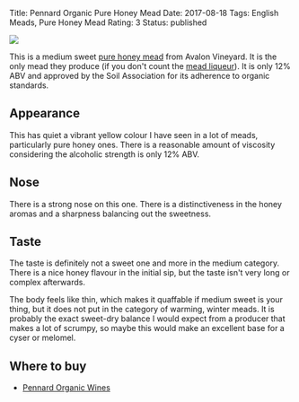 Title: Pennard Organic Pure Honey Mead
Date: 2017-08-18
Tags: English Meads, Pure Honey Mead
Rating: 3
Status: published

![](http://avalonvineyard.co.uk/avalonasp/images/mead_sm.jpg)

This is a medium sweet [pure honey mead](/pure-honey-mead/) from
Avalon Vineyard. It is the only mead they produce (if you don't count
the [mead liqueur](/pennard-mead-liqueur/)). It is only 12% ABV and approved
by the Soil Association for its adherence to organic standards.

<!-- PELICAN_END_SUMMARY -->

## Appearance

This has quiet a vibrant yellow colour I have seen in a lot of meads,
particularly pure honey ones. There is a reasonable amount of viscosity
considering the alcoholic strength is only 12% ABV.

## Nose

There is a strong nose on this one. There is a distinctiveness in the honey
aromas and a sharpness balancing out the sweetness.

## Taste

The taste is definitely not a sweet one and more in the medium category. There
is a nice honey flavour in the initial sip, but the taste isn't very long or
complex afterwards.

The body feels like thin, which makes it quaffable if medium sweet is your
thing, but it does not put in the category of warming, winter meads. It is
probably the exact sweet-dry balance I would expect from a producer that makes
a lot of scrumpy, so maybe this would make an excellent base for a cyser or
melomel.

## Where to buy

* [Pennard Organic Wines](http://www.pennardorganicwines.co.uk/avalondetail.asp?ProductID=8)
